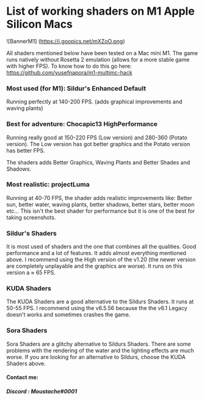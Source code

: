 # List of working shaders on M1 Apple Silicon Macs

![BannerM1] (https://i.goopics.net/mXZoO.png)

All shaders mentioned below have been tested on a Mac mini M1. The game runs natively without Rosetta 2 emulation (allows for a more stable game with higher FPS). To know how to do this go here: https://github.com/yusefnapora/m1-multimc-hack

### Most used (for M1): Sildur's Enhanced Default

Running perfectly at 140-200 FPS. (adds graphical improvements and waving plants)

### Best for adventure: Chocapic13 HighPerformance

Running really good at 150-220 FPS (Low version) and 280-360 (Potato version).
The Low version has got better graphics and the Potato version has better FPS.

The shaders adds Better Graphics, Waving Plants and Better Shades and Shadows.

### Most realistic: projectLuma

Running at 40-70 FPS, the shader adds realistic improvements like: Better sun, better water, waving plants, better shadows, better stars, better moon etc…
This isn't the best shader for performance but it is one of the best for taking screenshots.

### Sildur's Shaders

It is most used of shaders and the one that combines all the qualities. Good performance and a lot of features. It adds almost everything mentioned above.
I recommend using the High version of the v1.20 (the newer version are completely unplayable and the graphics are worse). It runs on this version a ≈ 65 FPS.

### KUDA Shaders

The KUDA Shaders are a good alternative to the Sildurs Shaders. It runs at 50-55 FPS. I recommend using the v6.5.56 because the the v6.1 Legacy doesn't works and sometimes crashes the game.

### Sora Shaders

Sora Shaders are a glitchy alternative to Sildurs Shaders. There are some problems with the rendering of the water and the lighting effects are much worse. If you are looking for an alternative to Sildurs, choose the KUDA Shaders above.


#### Contact me:

##### Discord : Moustache#0001
